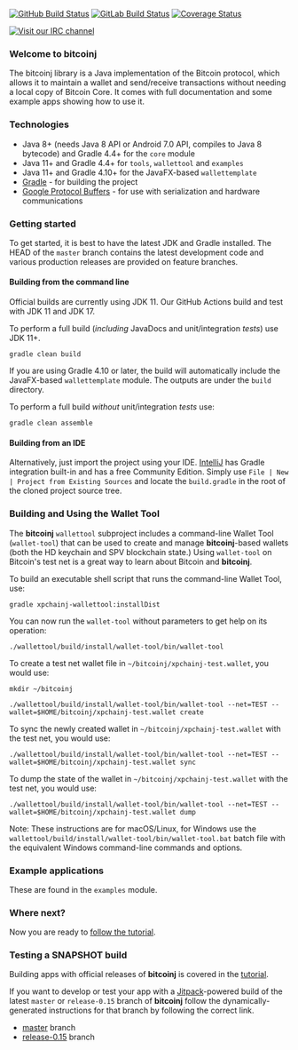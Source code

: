 [![GitHub Build Status](https://github.com/bitcoinj/bitcoinj/workflows/Java%20CI/badge.svg)](https://github.com/bitcoinj/bitcoinj/actions)
[![GitLab Build Status](https://gitlab.com/bitcoinj/bitcoinj/badges/master/pipeline.svg)](https://gitlab.com/bitcoinj/bitcoinj/pipelines)
[![Coverage Status](https://coveralls.io/repos/bitcoinj/bitcoinj/badge.png?branch=master)](https://coveralls.io/r/bitcoinj/bitcoinj?branch=master)

[![Visit our IRC channel](https://kiwiirc.com/buttons/irc.freenode.net/bitcoinj.png)](https://kiwiirc.com/client/irc.freenode.net/bitcoinj)

### Welcome to bitcoinj

The bitcoinj library is a Java implementation of the Bitcoin protocol, which allows it to maintain a wallet and send/receive transactions without needing a local copy of Bitcoin Core. It comes with full documentation and some example apps showing how to use it.

### Technologies

* Java 8+ (needs Java 8 API or Android 7.0 API, compiles to Java 8 bytecode) and Gradle 4.4+ for the `core` module
* Java 11+ and Gradle 4.4+ for `tools`, `wallettool` and `examples`
* Java 11+ and Gradle 4.10+ for the JavaFX-based `wallettemplate`
* [Gradle](https://gradle.org/) - for building the project
* [Google Protocol Buffers](https://github.com/google/protobuf) - for use with serialization and hardware communications

### Getting started

To get started, it is best to have the latest JDK and Gradle installed. The HEAD of the `master` branch contains the latest development code and various production releases are provided on feature branches.

#### Building from the command line

Official builds are currently using JDK 11. Our GitHub Actions build and test with JDK 11 and JDK 17.

To perform a full build (*including* JavaDocs and unit/integration *tests*) use JDK 11+.
```
gradle clean build
```
If you are using Gradle 4.10 or later, the build will automatically include the JavaFX-based `wallettemplate` module. The outputs are under the `build` directory.

To perform a full build *without* unit/integration *tests* use:
```
gradle clean assemble
```

#### Building from an IDE

Alternatively, just import the project using your IDE. [IntelliJ](http://www.jetbrains.com/idea/download/) has Gradle integration built-in and has a free Community Edition. Simply use `File | New | Project from Existing Sources` and locate the `build.gradle` in the root of the cloned project source tree.

### Building and Using the Wallet Tool

The **bitcoinj** `wallettool` subproject includes a command-line Wallet Tool (`wallet-tool`) that can be used to create and manage **bitcoinj**-based wallets (both the HD keychain and SPV blockchain state.) Using `wallet-tool` on Bitcoin's test net is a great way to learn about Bitcoin and **bitcoinj**.

To build an executable shell script that runs the command-line Wallet Tool, use:
```
gradle xpchainj-wallettool:installDist
```

You can now run the `wallet-tool` without parameters to get help on its operation:
```
./wallettool/build/install/wallet-tool/bin/wallet-tool
```

To create a test net wallet file in `~/bitcoinj/xpchainj-test.wallet`, you would use:
```
mkdir ~/bitcoinj
```
```
./wallettool/build/install/wallet-tool/bin/wallet-tool --net=TEST --wallet=$HOME/bitcoinj/xpchainj-test.wallet create
```

To sync the newly created wallet in `~/bitcoinj/xpchainj-test.wallet` with the test net, you would use:
```
./wallettool/build/install/wallet-tool/bin/wallet-tool --net=TEST --wallet=$HOME/bitcoinj/xpchainj-test.wallet sync
```

To dump the state of the wallet in `~/bitcoinj/xpchainj-test.wallet` with the test net, you would use:
```
./wallettool/build/install/wallet-tool/bin/wallet-tool --net=TEST --wallet=$HOME/bitcoinj/xpchainj-test.wallet dump
```

Note: These instructions are for macOS/Linux, for Windows use the `wallettool/build/install/wallet-tool/bin/wallet-tool.bat` batch file with the equivalent Windows command-line commands and options.

### Example applications

These are found in the `examples` module.

### Where next?

Now you are ready to [follow the tutorial](https://bitcoinj.github.io/getting-started).

### Testing a SNAPSHOT build

Building apps with official releases of **bitcoinj** is covered in the [tutorial](https://bitcoinj.github.io/getting-started).

If you want to develop or test your app with a [Jitpack](https://jitpack.io)-powered build of the latest `master` or `release-0.15` branch of **bitcoinj** follow the dynamically-generated instructions for that branch by following the correct link.


* [master](https://jitpack.io/#bitcoinj/bitcoinj/master-SNAPSHOT) branch
* [release-0.15](https://jitpack.io/#bitcoinj/bitcoinj/release-0.15-SNAPSHOT) branch
